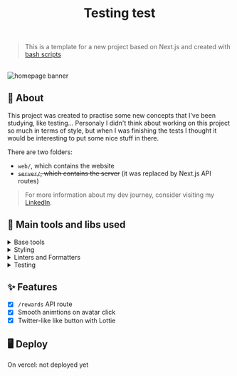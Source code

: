<div align="center">

# Testing test

</div>

<br />

> This is a template for a new project based on Next.js and created with [bash scripts](https://github.com/SlyCooper-n/models)

<br />

<img alt="homepage banner" src="./_docs/banner.jpeg" />

## :pushpin: About

This project was created to practise some new concepts that I've been studying, like testing... Personaly I didn't think about working on this project so much in terms of style, but when I was finishing the tests I thought it would be interesting to put some nice stuff in there.

There are two folders:
- `web/`, which contains the website
- ~~`server/`, which contains the server~~ (it was replaced by Next.js API routes)

> For more information about my dev journey, consider visiting my [LinkedIn](https://linkedin.com/in/gabriel-vs-frasao).

## :hammer: Main tools and libs used

<details>
<summary>
Base tools
</summary>

- [Next.js](https://nextjs.org/)
- [Next.js API Routes](https://nextjs.org/docs/api-routes/introduction)
- [TypeScript](https://www.typescriptlang.org/)

</details>

<details>
<summary>
Styling
</summary>

- [Tailwind](https://tailwindcss.com/)
- [DaisyUI](https://daisyui.com/)
- [Framer Motion](https://www.framer.com/motion/)
- [Lottie](https://lottiefiles.com/)

</details>

<details>
<summary>
Linters and Formatters
</summary>

- [ESLint](https://eslint.org/)
- [Prettier](https://prettier.io/)
- [.editorConfig](https://editorconfig.org/)

</details>

<details>
<summary>
Testing
</summary>

- [Vitest](https://vitest.dev/)
- [React testing library](https://testing-library.com/docs/react-testing-library/intro/)
- [Cypress](https://www.cypress.io/)

</details>

## :sparkles: Features

- [x] `/rewards` API route
- [x] Smooth animtions on avatar click
- [x] Twitter-like like button with Lottie

## :desktop_computer: Deploy

On vercel: not deployed yet
